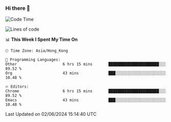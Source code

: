 ### Hi there 👋

<!--
**nicehiro/nicehiro** is a ✨ _special_ ✨ repository because its `README.md` (this file) appears on your GitHub profile.

Here are some ideas to get you started:

- 🔭 I’m currently working on ...
- 🌱 I’m currently learning ...
- 👯 I’m looking to collaborate on ...
- 🤔 I’m looking for help with ...
- 💬 Ask me about ...
- 📫 How to reach me: ...
- 😄 Pronouns: ...
- ⚡ Fun fact: ...
-->

<!--START_SECTION:waka-->
![Code Time](http://img.shields.io/badge/Code%20Time-336%20hrs%2023%20mins-blue)

![Lines of code](https://img.shields.io/badge/From%20Hello%20World%20I%27ve%20Written-2.7%20million%20lines%20of%20code-blue)

📊 **This Week I Spent My Time On** 

```text
🕑︎ Time Zone: Asia/Hong_Kong

💬 Programming Languages: 
Other                    6 hrs 15 mins       ██████████████████████░░░   89.52 % 
Org                      43 mins             ███░░░░░░░░░░░░░░░░░░░░░░   10.48 % 

🔥 Editors: 
Chrome                   6 hrs 15 mins       ██████████████████████░░░   89.52 % 
Emacs                    43 mins             ███░░░░░░░░░░░░░░░░░░░░░░   10.48 % 
```


 Last Updated on 02/06/2024 15:14:40 UTC
<!--END_SECTION:waka-->
